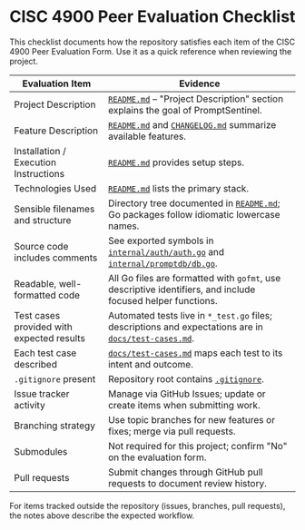 # CISC 4900 Peer Evaluation Checklist

This checklist documents how the repository satisfies each item of the CISC
4900 Peer Evaluation Form. Use it as a quick reference when reviewing the
project.

| Evaluation Item | Evidence |
|-----------------|----------|
| Project Description | [`README.md`](../README.md) – "Project Description" section explains the goal of PromptSentinel. |
| Feature Description | [`README.md`](../README.md#features) and [`CHANGELOG.md`](../CHANGELOG.md) summarize available features. |
| Installation / Execution Instructions | [`README.md`](../README.md#installation--setup) provides setup steps. |
| Technologies Used | [`README.md`](../README.md#technologies-used) lists the primary stack. |
| Sensible filenames and structure | Directory tree documented in [`README.md`](../README.md#repository-structure); Go packages follow idiomatic lowercase names. |
| Source code includes comments | See exported symbols in [`internal/auth/auth.go`](../internal/auth/auth.go) and [`internal/promptdb/db.go`](../internal/promptdb/db.go). |
| Readable, well-formatted code | All Go files are formatted with `gofmt`, use descriptive identifiers, and include focused helper functions. |
| Test cases provided with expected results | Automated tests live in `*_test.go` files; descriptions and expectations are in [`docs/test-cases.md`](test-cases.md). |
| Each test case described | [`docs/test-cases.md`](test-cases.md) maps each test to its intent and outcome. |
| `.gitignore` present | Repository root contains [`.gitignore`](../.gitignore). |
| Issue tracker activity | Manage via GitHub Issues; update or create items when submitting work. |
| Branching strategy | Use topic branches for new features or fixes; merge via pull requests. |
| Submodules | Not required for this project; confirm "No" on the evaluation form. |
| Pull requests | Submit changes through GitHub pull requests to document review history. |

For items tracked outside the repository (issues, branches, pull requests), the
notes above describe the expected workflow.
